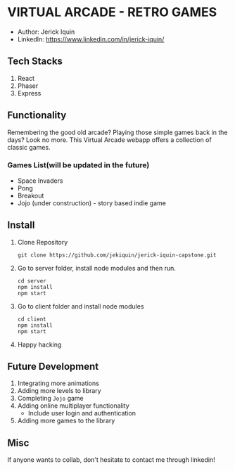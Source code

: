 # VIRTUAL ARCADE - RETRO GAMES
- Author: Jerick Iquin
- LinkedIn: https://www.linkedin.com/in/jerick-iquin/

## Tech Stacks
1. React
2. Phaser
3. Express

## Functionality
Remembering the good old arcade? Playing those simple games back in the days? Look no more. This Virtual Arcade webapp offers a collection of classic games. 

### Games List(will be updated in the future)
- Space Invaders
- Pong
- Breakout
- Jojo (under construction) - story based indie game

## Install
1. Clone Repository
    ```
    git clone https://github.com/jekiquin/jerick-iquin-capstone.git
    ```
2. Go to server folder, install node modules and then run.
    ```
    cd server
    npm install
    npm start
    ```
3. Go to client folder and install node modules
    ```
    cd client
    npm install
    npm start
    ```
4. Happy hacking

## Future Development
1. Integrating more animations
2. Adding more levels to library
3. Completing `Jojo` game
4. Adding online multiplayer functionality
    - Include user login and authentication
5. Adding more games to the library

## Misc
If anyone wants to collab, don't hesitate to contact me through linkedin!